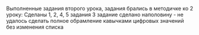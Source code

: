 Выполненные задания второго урока, задания брались в методичке ко 2 уроку:
Сделаны 1, 2, 4, 5 задания
3 задание сделано наполовину - не удалось сделать полное обрамление кавычками цифровых значений без изменения списка